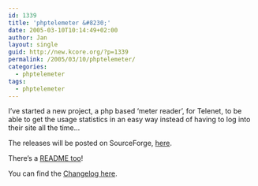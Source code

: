 ```yaml
---
id: 1339
title: 'phptelemeter &#8230;'
date: 2005-03-10T10:14:49+02:00
author: Jan
layout: single
guid: http://new.kcore.org/?p=1339
permalink: /2005/03/10/phptelemeter/
categories:
  - phptelemeter
tags:
  - phptelemeter
---
```

I&#8217;ve started a new project, a php based &#8216;meter reader&#8217;, for Telenet, to be able to get the usage statistics in an easy way instead of having to log into their site all the time&#8230;

The releases will be posted on SourceForge, <a href="https://sourceforge.net/projects/phptelemeter/files/phptelemeter/" target="_blank">here</a>.

There&#8217;s a <a href="https://sourceforge.net/p/phptelemeter/code/ci/master/tree/README" target="_blank">README too</a>!

You can find the <a href="https://sourceforge.net/p/phptelemeter/code/ci/master/tree/ChangeLog" target="_blank">Changelog here</a>.

&nbsp;